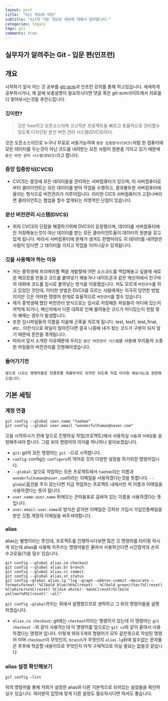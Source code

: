 ```yaml
---
layout: post
title:  "Git 개요와 세팅"
subtitle: "Git의 기본 개요와 세팅에 대해서 알아봅니다."
categories: legacy
tags: git
comments: true
---
```


## 실무자가 알려주는 Git - 입문 편(인프런)

## 개요

시작하기 앞서 저는 깃 공부를 [git-scm](https://git-scm.com)과 인프런 강의를 통해 하고있습니다. 세세하게 공부하시거나, 제 글에 보충설명이 필요하시다면 댓글 혹은 git-scm사이트에서 자료를 더 찾아보시는것을 추천드립니다.

### 깃이란?

> 깃은 free이고 오픈소스이며 크고작은 프로젝트들 빠르고 효율적으로 관리할수 있도록 디자인된 분산 버전 관리 시스템(DVCS)이다.

깃은 오픈소스이므로 누구나 무료로 사용가능하며 `중앙 집중방식(CVCS)`처럼 한 컴퓨터에 모든 데이터를 두는것이 아닌 코드를 내려받는 모든 사람이 원본을 가지고 있기 때문에 `분산 버전 관리 시스템(DVCS)`라고 합니다.

### 중앙 집중방식(CVCS)

-   CVCS는 중앙에 모든 데이터들을 관리하는 서버컴퓨터가 있으며, 이 서버컴퓨터로부터 클라이언트는 모든 데이터를 받아 작업을 수행하고, 결과물또한 서버컴퓨터에 올리는 형식으로 버전관리가 이루어집니다. 이러한 CICS 서버컴퓨터가 고장나버리면 클라이언트는 협업을 할수 없게되는 치명적인 단점이 있습니다.

### 분산 버전관리 시스템(DVCS)

-   위의 CVCS의 단점을 해결하기위해 DVCS이 등장했으며, 데이터를 서버컴퓨터에만 저장해놓는것이 아닌 데이터를 받는 모든 클라이언트들이 데이터의 원본을 갖고있게 됩니다. 따라서 서버컴퓨터에 문제가 생겨도 한명이라도 이 데이터를 내려받은 사람이 있다면 그 데이터를 가지고 작업을 이어나갈수 있게됩니다.

### 깃을 사용해야 하는 이유

-   저는 중학생때 프리메이플 팩을 개발할때 어떤 소스코드를 백업해놓고 싶을때 새로운 메모장을 만들고 코드를 붙여넣기 해놓거나 네이트온과 같은 메신저에서 친구와의 대화에 코드를 임시로 붙여넣는 방식을 이용했습니다. 저도 모르게 `버전관리`를 하고 있었던 것인데, 이러한 방법은 DVCS를 모르는 사람에게는 지극히 당연한 방법이지만 깃은 어떠한 명령어 한개로 효율적으로 `버전관리`를 할수 있습니다.
-   제가 중학생때 했던 버전관리 방식으로는 임시로 저장해둔 파일들이 어디에 있는지 까먹게 되거나, 메신저에서 다른 대화로 인해 올려놓은 코드가 어디있는지 한참 찾아 해매는 경우가 발생합니다.
-   또한 임시파일들의 이름을 지을때 곤혹을 치르게 됩니다. test, test1, test\_final, etc.. 이런식으로 파일이 많아진다면 결국 나중에 내가 찾는 코드가 구분이 되지 않기 때문에 혼란을 겪게됩니다.
-   따라서 앞서 소개한 이유때문에 우리는 `분산 버전관리 시스템`을 사용해 우리들의 소중한 파일들의 버전관리를 진행해야겠습니다.

### 들어가기전

`앞으로 나오는 명령어들은 한줄한줄 복붙하셔도 되지만 되도록 직접 타이핑 해보시는걸 권장해 드립니다.`

## 기본 세팅

### 계정 연결

```
git config --global user.name "taehee"
git config --global user.email "wonderfulhuman@naver.com"
```

깃을 시작하시기 전에 앞으로 진행하실 작업(프로젝트)에서 사용하실 `이름`과 `이메일`을 설정해주셔야 합니다. 그럼 위의 명령어의 의미를 하나하나 알아보겠습니다.

-   `git`: git의 모든 명령어는 `git ~`으로 시작합니다.
-   `config`: config는 `configure`의 약어로 깃의 다양한 설정을 하기위한 명령어입니다.
-   `--global`: 앞으로 작업하는 모든 프로젝트에서 `taehee`라는 이름과 `wonderfulhuman@naver.com`이라는 이메일을 사용하겠다는것을 뜻합니다. `--global`옵션을 주지 않는다면 지금 작업하는 프로젝트 내에서만 저 이름과 이메일을 사용하겠다는 뜻이 됩니다.
-   `user.name`: `user.name` 뒤에오는 큰따옴표로 감싸져 있는 이름을 사용하겠다는 뜻입니다.
-   `user.email`: `user.name`과 방식은 같지만 이메일은 깃허브 가입시 가입인증메일을 받은 깃헙 계정의 이메일을 써주셔야합니다.

### alias

alias는 별명이라는 뜻인데, 프로젝트를 진행하시다보면 많은 깃 명령어를 타이핑 하시게 되는데 alias를 사용해 자주쓰는 명령어들은 줄여서 사용하신다면 시간절약과 손의 수고로움(?)을 덜수 있습니다.

```
git config --global alias.co checkout
git config --global alias.br branch
git config --global alias.ci commit
git config --global alias.st status
git config —global alias.lg "log —graph —abbrev-commit —decorate —format=format:'%C(bold blue)%h%C(reset) - %C(bold green)(%ar)%C(reset) %C(white)%s%C(reset) %C(dim white)- %an%C(reset)%C(bold yellow)%d%C(reset)' —all"
```

`git config —global`까지는 위에서 설명했으므로 생략하고 그 뒤의 명령어들을 설명하겠습니다.

-   `alias.co checkout`: git에는 `checkout`이라는 명령어가 있는데 이 명령어는 `git checkout ~`와 같이 사용하는데 이 명령어를 앞으로는 `git co`와 같이 줄여서 사용하겠다는 명령어 입니다. 이렇게 위의 5개의 명령어가 모두 같은뜻으로 작성된 명령어 이며 `checkout`이 무엇인지, `branch`가 무엇인지 `alias.lg`뒤에 알수없는 문자들은 추후에 학습할 내용이므로 무엇인지 아직 구체적으로 아실 필요는 없을것 같습니다

### alias 설정 확인해보기

```
git config —list
```

위의 명령어를 통해 저희가 설정한 alias와 다른 기본적으로 되어있는 설정들을 확인하실수 있습니다. 여러분의 입맛에 맞게 다른 설정도 필요하시다면 하셔도 좋습니다.